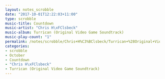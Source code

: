 ```yaml
---
layout: notes_scrobble
date: "2017-10-01T12:22:03+11:00"
type: scrobble
music-title: Countdown
music-artist: "Chris H\xFClsbeck"
music-album: Turrican (Original Video Game Soundtrack)
music-play-count: "1"
permalink: /notes/scrobble/Chris+H%C3%BClsbeck/Turrican+%28Original+Video+Game+Soundtrack%29/b28a33aefc94657580f2cf65c590ea414ee26559.html
categories:
- scrobble
- October
- Countdown
- "Chris H\xFClsbeck"
- Turrican (Original Video Game Soundtrack)
---
```

